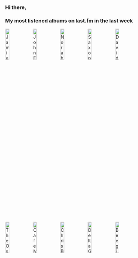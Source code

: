 ### Hi there, 

### My most listened albums on [last.fm](https://www.last.fm/user/jfdesignnet) in the last week

[<img src='https://lastfm.freetls.fastly.net/i/u/300x300/3dfe788981b9c71903abbb5ed9d1f43b.jpg' width='16%' height='16%' alt='Jamie Cullum - The Pianoman at Christmas (The Complete Edition)'>](https://www.last.fm/music/jamie%2bcullum/the%2bpianoman%2bat%2bchristmas%2b%2528the%2bcomplete%2bedition%2529)&nbsp;
[<img src='https://lastfm.freetls.fastly.net/i/u/300x300/731fa8274f25a8b5019c414c7e08ee35.jpg' width='16%' height='16%' alt='John Fulford Music - Holiday Jazz'>](https://www.last.fm/music/john%2bfulford%2bmusic/holiday%2bjazz)&nbsp;
[<img src='https://lastfm.freetls.fastly.net/i/u/300x300/7f3ab00fc2864d73cb4903995eb64e4e.jpg' width='16%' height='16%' alt='Norah Jones - I Dream Of Christmas (Deluxe)'>](https://www.last.fm/music/norah%2bjones/i%2bdream%2bof%2bchristmas%2b%2528deluxe%2529)&nbsp;
[<img src='https://lastfm.freetls.fastly.net/i/u/300x300/088bb92a3669433537cdb76d6ae1fa7d.jpg' width='16%' height='16%' alt='Saxophone Dreamsound - Sax Christmas'>](https://www.last.fm/music/saxophone%2bdreamsound/sax%2bchristmas)&nbsp;
[<img src='https://lastfm.freetls.fastly.net/i/u/300x300/d2bbe993f8e0b92d68f457dd5d4acf62.png' width='16%' height='16%' alt='David Schultz - Christmas Piano (Vol. 4)'>](https://www.last.fm/music/david%2bschultz/christmas%2bpiano%2b%2528vol.%2b4%2529)&nbsp;
<br>
[<img src='https://lastfm.freetls.fastly.net/i/u/300x300/6d2449585e8a575e564e45505c64aa94.jpg' width='16%' height='16%' alt='The Oscar Brown Jazz Trio - Christmas Jazz'>](https://www.last.fm/music/the%2boscar%2bbrown%2bjazz%2btrio/christmas%2bjazz)&nbsp;
[<img src='https://lastfm.freetls.fastly.net/i/u/300x300/cbec8ec047c21033135845b077833143.jpg' width='16%' height='16%' alt='Cafe Music BGM channel - Christmas Jazz 2022'>](https://www.last.fm/music/cafe%2bmusic%2bbgm%2bchannel/christmas%2bjazz%2b2022)&nbsp;
[<img src='https://lastfm.freetls.fastly.net/i/u/300x300/306f2c6d9b38f0eee3fa481a96498d24.jpg' width='16%' height='16%' alt='Chris Botti - December (Deluxe Version)'>](https://www.last.fm/music/chris%2bbotti/december%2b%2528deluxe%2bversion%2529)&nbsp;
[<img src='https://lastfm.freetls.fastly.net/i/u/300x300/3f97a0077504dc56d2250be9b2c40def.jpg' width='16%' height='16%' alt='Delta Goodrem - Only Santa Knows (Deluxe Edition)'>](https://www.last.fm/music/delta%2bgoodrem/only%2bsanta%2bknows%2b%2528deluxe%2bedition%2529)&nbsp;
[<img src='https://lastfm.freetls.fastly.net/i/u/300x300/c5c82c7391ec197904acd45029faf2ab.jpg' width='16%' height='16%' alt='Beegie Adair - The Ultimate Christmas Playlist'>](https://www.last.fm/music/beegie%2badair/the%2bultimate%2bchristmas%2bplaylist)&nbsp;
<br>
